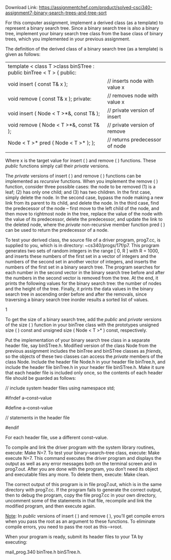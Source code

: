 Download Link: https://assignmentchef.com/product/solved-csci340-assignment7-binary-search-trees-and-tree-sort
<br>
<sup>                             </sup><strong> </strong>

For this computer assignment, implement a derived class (as a template) to represent a binary search tree. Since a binary search tree is also a binary tree, implement your binary search tree class from the base class of binary trees, which you implemented in your previous assignment.

The definition of the derived class of a binary search tree (as a template) is given as follows:

<table width="0">

 <tbody>

  <tr>

   <td width="336">template &lt; class T &gt;class binSTree : public binTree &lt; T &gt; { public:</td>

   <td width="189"> </td>

  </tr>

  <tr>

   <td width="336">            void insert ( const T&amp; x );</td>

   <td width="189">// inserts node with value x</td>

  </tr>

  <tr>

   <td width="336">      void remove ( const T&amp; x ); private:</td>

   <td width="189">// removes node with value x</td>

  </tr>

  <tr>

   <td width="336">          void insert ( Node &lt; T &gt;*&amp;, const T&amp; );</td>

   <td width="189">// private version of insert</td>

  </tr>

  <tr>

   <td width="336">          void remove ( Node &lt; T &gt;*&amp;, const T&amp; );</td>

   <td width="189">// private version of remove</td>

  </tr>

  <tr>

   <td width="336">      Node &lt; T &gt;* pred ( Node &lt; T &gt;* ); };</td>

   <td width="189">// returns predecessor of node</td>

  </tr>

  <tr>

   <td colspan="2" width="525"> </td>

  </tr>

 </tbody>

</table>

Where x is the target value for insert ( ) and remove ( ) functions. These <em>public </em>functions simply call their <em>private </em>versions.

The <em>private</em> versions of insert ( ) and remove ( ) functions can be implemented as <em>recursive</em> functions. When you implement the remove ( ) function, consider three possible cases: the node to be removed (1) is a leaf; (2) has only one child; and (3) has two children. In the first case, simply delete the node. In the second case, bypass the node making a new link from its parent to its child, and delete the node. In the third case, find the predecessor of the node – first move to the left child of the node, and then move to rightmost node in the tree, replace the value of the node with the value of its predecessor, delete the predecessor, and update the link to the deleted node, where the <em>private </em>non-recursive member function pred ( ) can be used to return the predecessor of a node.

To test your derived class, the source file of a driver program, prog7.cc, is supplied to you, which is in directory: ~cs340/progs/17f/p7. This program generates two sets of random integers in the range [ 0, R ] with R = 1000, and inserts these numbers of the first set in a vector of integers and the numbers of the second set in another vector of integers, and inserts the numbers of the first set in a binary search tree. The program searches for each number in the second vector in the binary search tree before and after the numbers in the second vector is removed from the tree. At the end, it prints the following values for the binary search tree: the number of nodes and the height of the tree. Finally, it prints the data values in the binary search tree in ascending order before and after the removals, since traversing a binary search tree inorder results a sorted list of values.




1

To get the size of a binary search tree, add the <em>public </em>and <em>private </em>versions of the size ( ) function in your binTree class with the prototypes unsigned size ( ) const and unsigned size ( Node &lt; T &gt;* ) const, respectively.




Put the implementation of your binary search tree class in a separate header file, say binSTree.h. Modified version of the class Node from the previous assignment includes the binTree and binSTree classes as <em>friends</em>, so the objects of these two classes can access the <em>private</em> members of the class Node. Include the header file Node.h in your header file binTree.h, and include the header file binTree.h in your header file binSTree.h. Make it sure that each header file is included only once, so the contents of each header file should be guarded as follows:




// include system header files using namespace std;




#ifndef a–const–value

#define a–const–value

// statements in the header file

#endif




For each header file, use a different const–value.




To compile and link the driver program with the system library routines, execute: Make N=7. To test your binary–search–tree class, execute: Make execute N=7. This command executes the driver program and displays the output as well as any error messages both on the terminal screen and in prog7.out. After you are done with the program, you don’t need its object and executable files any more. To delete them, execute: Make clean.




The correct output of this program is in file prog7.out, which is in the same directory with prog7.cc. If the program fails to generate the correct output, then to debug the program, copy the file prog7.cc in your own directory, uncomment some of the statements in that file, recompile and link the modified program, and then execute again.




<u>Note</u>: In <em>public</em> versions of insert ( ) and remove ( ), you’ll get compile errors when you pass the root as an argument to these functions. To eliminate compile errors, you need to pass the root as this–&gt;root.

When your program is ready, submit its header files to your TA by executing:

mail_prog.340 binTree.h binSTree.h.


